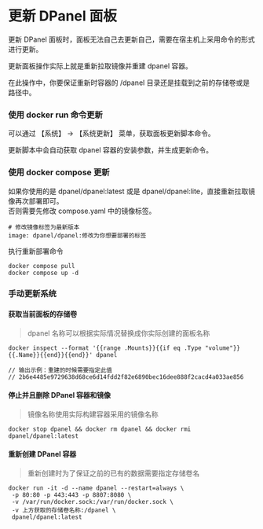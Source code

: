 # 更新 DPanel 面板

更新 DPanel 面板时，面板无法自己去更新自己，需要在宿主机上采用命令的形式进行更新。

更新面板操作实际上就是重新拉取镜像并重建 dpanel 容器。

在此操作中，你要保证重新时容器的 /dpanel 目录还是挂载到之前的存储卷或是路径中。

### 使用 docker run 命令更新

可以通过 【系统】 -> 【系统更新】 菜单，获取面板更新脚本命令。

更新脚本中会自动获取 dpanel 容器的安装参数，并生成更新命令。

### 使用 docker compose 更新

如果你使用的是 dpanel/dpanel:latest 或是 dpanel/dpanel:lite，直接重新拉取镜像再次部署即可。\
否则需要先修改 compose.yaml 中的镜像标签。

```
# 修改镜像标签为最新版本
image: dpanel/dpanel:修改为你想要部署的标签
```

执行重新部署命令

```
docker compose pull 
docker compose up -d
```


### 手动更新系统

#### 获取当前面板的存储卷

> dpanel 名称可以根据实际情况替换成你实际创建的面板名称

```
docker inspect --format '{{range .Mounts}}{{if eq .Type "volume"}}{{.Name}}{{end}}{{end}}' dpanel

// 输出示例：重建的时候需要指定此值
// 2b6e4485e9729638d68ce6d14fdd2f82e6890bec16dee888f2cacd4a033ae856
```


#### 停止并且删除 DPanel 容器和镜像

> 镜像名称使用实际构建容器采用的镜像名称

```
docker stop dpanel && docker rm dpanel && docker rmi dpanel/dpanel:latest
```

#### 重新创建 DPanel 容器

> 重新创建时为了保证之前的已有的数据需要指定存储卷名

```
docker run -it -d --name dpanel --restart=always \
 -p 80:80 -p 443:443 -p 8807:8080 \
 -v /var/run/docker.sock:/var/run/docker.sock \
 -v 上方获取的存储卷名称:/dpanel \
 dpanel/dpanel:latest
```